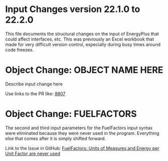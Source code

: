 Input Changes version 22.1.0 to 22.2.0
=============

This file documents the structural changes on the input of EnergyPlus that could affect interfaces, etc.
This was previously an Excel workbook that made for very difficult version control, especially during busy times around code freezes.

# Object Change: OBJECT NAME HERE

Describe input change here

Use links to the PR like: [8807](https://github.com/NREL/EnergyPlus/pull/8985)

# Object Change: FUELFACTORS

The second and third input parameters for the FuelFactors input syntax were eliminated because they were never used in the program.  Everything else that comes after it is simply shifted forward.

Link to the Issue in GitHub: [FuelFactors: Units of Measures and Energy per Unit Factor are never used](https://github.com/NREL/EnergyPlus/issues/9493)
